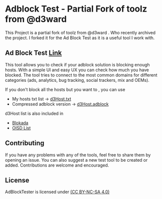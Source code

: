 # Adblock Test - Partial Fork of toolz from @d3ward


This Project is a partial fork of toolz from @d3ward . Who recently archived the project. I forked it for the Ad Block Test as it is a useful tool I work with.

## Ad Block Test  [Link](https://yafia.github.io/AdBlockTester/adblock)
This tool allows you to check if your adblock solution is blocking enough hosts. With a simple UI and easy UX you can check how much you have blocked. The tool tries to connect to the most common domains for different categories (ads, analytics, bug tracking, social trackers, mix and OEMs).

If you don't block all the hosts but you want to , you can use
- My hosts txt list -> [d3Host.txt](https://raw.githubusercontent.com/yafia/AdBlockTester/master/src/d3host.txt)
- Compressed adblock version -> [d3Host.adblock](https://raw.githubusercontent.com/yafia/AdBlockTester/master/src/d3host.adblock)

d3Host list is also included in 
- [Blokada](https://blokada.org/)
- [OISD List](https://oisd.nl/)




## Contributing

If you have any problems with any of the tools, feel free to share them by opening an issue. 
You can also suggest a new test tool to be created or added. Contributions are welcome and encouraged.


## License

AdBlockTester is licensed under [(CC BY-NC-SA 4.0)](https://creativecommons.org/licenses/by-nc-sa/4.0/)
